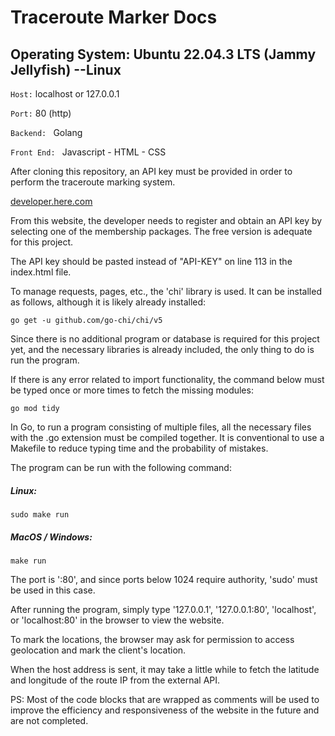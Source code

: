 # Traceroute Marker Docs

## Operating System: Ubuntu 22.04.3 LTS (Jammy Jellyfish)  --Linux
`Host:` localhost or 127.0.0.1

`Port:` 80 (http)

`Backend: ` Golang

`Front End: ` Javascript - HTML - CSS

After cloning this repository, an API key must be provided in order to perform the traceroute marking system.

[developer.here.com](https://)

From this website, the developer needs to register and obtain an API key by selecting one of the membership packages. The free version is adequate for this project.

The API key should be pasted instead of "API-KEY" on line 113 in the index.html file.

To manage requests, pages, etc., the 'chi' library is used. It can be installed as follows, although it is likely already installed:

`go get -u github.com/go-chi/chi/v5`

Since there is no additional program or database is required for this project yet, and the necessary libraries is already included, the only thing to do is run the program.

If there is any error related to import functionality, the command below must be typed once or more times to fetch the missing modules:

`go mod tidy`

In Go, to run a program consisting of multiple files, all the necessary files with the .go extension must be compiled together. It is conventional to use a Makefile to reduce typing time and the probability of mistakes.

The program can be run with the following command:

##### Linux:
`sudo make run`

##### MacOS / Windows:
`make run`


The port is ':80', and since ports below 1024 require authority, 'sudo' must be used in this case.

After running the program, simply type '127.0.0.1', '127.0.0.1:80', 'localhost', or 'localhost:80' in the browser to view the website.

To mark the locations, the browser may ask for permission to access geolocation and mark the client's location.

When the host address is sent, it may take a little while to fetch the latitude and longitude of the route IP from the external API.

PS: Most of the code blocks that are wrapped as comments will be used to improve the efficiency and responsiveness of the website in the future and are not completed.
